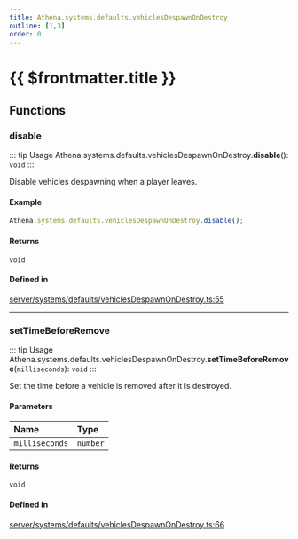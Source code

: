 ```yaml
---
title: Athena.systems.defaults.vehiclesDespawnOnDestroy
outline: [1,3]
order: 0
---
```


# {{ $frontmatter.title }}


## Functions

### disable

::: tip Usage
Athena.systems.defaults.vehiclesDespawnOnDestroy.**disable**(): `void`
:::

Disable vehicles despawning when a player leaves.

#### Example
```ts
Athena.systems.defaults.vehiclesDespawnOnDestroy.disable();
```

#### Returns

`void`

#### Defined in

[server/systems/defaults/vehiclesDespawnOnDestroy.ts:55](https://github.com/Stuyk/altv-athena/blob/92069ee/src/core/server/systems/defaults/vehiclesDespawnOnDestroy.ts#L55)

___

### setTimeBeforeRemove

::: tip Usage
Athena.systems.defaults.vehiclesDespawnOnDestroy.**setTimeBeforeRemove**(`milliseconds`): `void`
:::

Set the time before a vehicle is removed after it is destroyed.

#### Parameters

| Name | Type |
| :------ | :------ |
| `milliseconds` | `number` |

#### Returns

`void`

#### Defined in

[server/systems/defaults/vehiclesDespawnOnDestroy.ts:66](https://github.com/Stuyk/altv-athena/blob/92069ee/src/core/server/systems/defaults/vehiclesDespawnOnDestroy.ts#L66)
